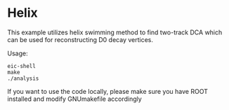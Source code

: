 # Helix
This example utilizes helix swimming method to find two-track DCA
which can be used for reconstructing D0 decay vertices. 

Usage: 
```
eic-shell
make
./analysis
```

If you want to use the code locally, please make sure you have ROOT
installed and modify GNUmakefile accordingly
